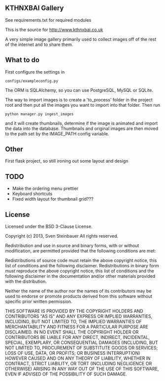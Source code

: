 KTHNXBAI Gallery
----------------

See requirements.txt for required modules

This is the source for http://www.kthnxbai.co.uk

A very simple image gallery primarily used to collect images off of
the rest of the internet and to share them.

What to do
----------

First configure the settings in 

    configs/exampleconfig.py
  
The ORM is SQLAlchemy, so you can use PostgreSQL, MySQL or SQLite.

The way to import images is to create a 'to_process' folder in the 
project root and then put all the images you want to import into that 
folder. Then run 

    python manager.py ingest_images
  
and it will create thumbnails, determine if the image is animated and
import the data into the database. Thumbnails and original images are 
then moved to the path set by the IMAGE_PATH config variable.

Other
-----

First flask project, so still ironing out some layout and design

TODO
----

* Make the ordering menu prettier
* Keyboard shortcuts
* Fixed width layout for thumbnail grid???


License
-------

Licensed under the BSD 3-Clause License.

Copyright (c) 2013, Sven Steinbauer
All rights reserved.

Redistribution and use in source and binary forms, with or without modification,
are permitted provided that the following conditions are met:

Redistributions of source code must retain the above copyright notice, this list 
of conditions and the following disclaimer. Redistributions in binary form must 
reproduce the above copyright notice, this list of conditions and the following 
disclaimer in the documentation and/or other materials provided with the distribution.

Neither the name of the author nor the names of its contributors may be used to endorse 
or promote products derived from this software without specific prior written permission.

THIS SOFTWARE IS PROVIDED BY THE COPYRIGHT HOLDERS AND CONTRIBUTORS "AS IS" AND ANY 
EXPRESS OR IMPLIED WARRANTIES, INCLUDING, BUT NOT LIMITED TO, THE IMPLIED WARRANTIES OF 
MERCHANTABILITY AND FITNESS FOR A PARTICULAR PURPOSE ARE DISCLAIMED. IN NO EVENT SHALL 
THE COPYRIGHT HOLDER OR CONTRIBUTORS BE LIABLE FOR ANY DIRECT, INDIRECT, INCIDENTAL, 
SPECIAL, EXEMPLARY, OR CONSEQUENTIAL DAMAGES (INCLUDING, BUT NOT LIMITED TO, PROCUREMENT 
OF SUBSTITUTE GOODS OR SERVICES; LOSS OF USE, DATA, OR PROFITS; OR BUSINESS INTERRUPTION) 
HOWEVER CAUSED AND ON ANY THEORY OF LIABILITY, WHETHER IN CONTRACT, STRICT LIABILITY, OR 
TORT (INCLUDING NEGLIGENCE OR OTHERWISE) ARISING IN ANY WAY OUT OF THE USE OF THIS SOFTWARE, 
EVEN IF ADVISED OF THE POSSIBILITY OF SUCH DAMAGE.
